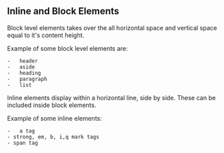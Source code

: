 ## Inline and Block Elements
Block level elements takes over the all horizontal space and vertical space equal to it's content height.

Example of some block level elements are:
```
-   header
-   aside
-   heading
-   paragraph
-   list   
```

Inline elements display within a horizontal line, side by side. These can be included inside block elements.

Example of some inline elements:
```
-   a tag
- strong, em, b, i,q mark tags
- span tag
```

